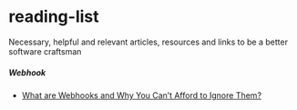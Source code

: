 # reading-list
Necessary, helpful and relevant articles, resources and links to be a better software craftsman


##### Webhook
* [What are Webhooks and Why You Can’t Afford to Ignore Them?](https://www.chargebee.com/blog/webhooks/)
